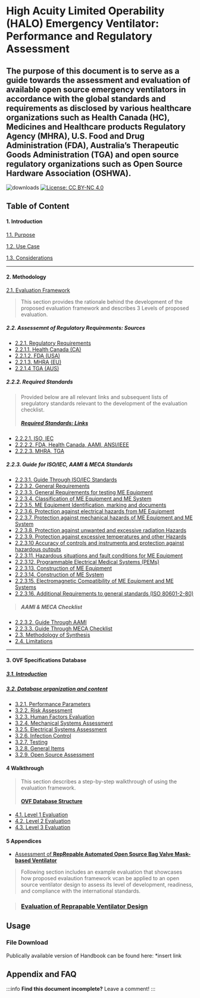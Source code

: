 
High Acuity Limited Operability (HALO) Emergency Ventilator: Performance and Regulatory Assessment 
===
## The purpose of this document is to serve as a guide towards the assessment and evaluation of available open source emergency ventilators in accordance with the global standards and requirements as disclosed by various healthcare organizations such as Health Canada (HC), Medicines and Healthcare products Regulatory Agency (MHRA), U.S. Food and Drug Administration (FDA), Australia’s Therapeutic Goods Administration (TGA) and open source regulatory organizations such as Open Source Hardware Association (OSHWA).


![downloads](https://img.shields.io/github/downloads/atom/atom/total.svg)
[![License: CC BY-NC 4.0](https://licensebuttons.net/l/by-nc/4.0/80x15.png)](https://creativecommons.org/licenses/by-nc/4.0/)


## Table of Content

#### 1. Introduction	
[1.1. Purpose](Introduction/Purpose.md)

[1.2. Use Case](Introduction/Use_Case.md)	

[1.3. Considerations](Introduction/Considerations.md)


---

#### 2. Methodology	
[2.1. Evaluation Framework ](Methodology/Evaluation_Framework.md)

>This section provides the rationale behind the development of the proposed evaluation framework and describes 3 Levels of proposed evaluation. 
  
##### 2.2. Assessemnt of Regulatory Requirements: Sources
- [2.2.1. Regulatory Requirements](Methodology/Regulatory_Requirements.md)
- [2.2.1.1. Health Canada (CA)](Methodology/Health_Canada.md)
- [2.2.1.2. FDA (USA)](Methodology/FDA.md)
- [2.2.1.3. MHRA (EU)](Methodology/MHRA.md)
- [2.2.1.4 TGA (AUS)](Methodology/TGA.md)

##### 2.2.2. Required Standards

> Provided below are all relevant links and subsequent lists of sregulatory standards relevant to the development of the evaluation checklist.
> ##### [Required Standards: Links](Methodology/Required_Standards_Links.md)
- [2.2.2.1. ISO, IEC](Methodology/ISO_IEC.md)
- [2.2.2.2. FDA, Health Canada, AAMI, ANSI/IEEE](Methodology/FDA_Health_Canada_AAMI_ANSI_IEEE.md)
- [2.2.2.3. MHRA, TGA](Methodology/MHRA_TGA.md)

##### 2.2.3. Guide for ISO/IEC, AAMI & MECA Standards
- [2.2.3.1. Guide Through ISO/IEC Standards](Methodology/Guide/Guide_Through_ISO_IEC_Standards.md)
- [2.2.3.2. General Requirements](Methodology/Guide/General_Requirements.md)
- [2.2.3.3. General Requirements for testing ME Equipment](Methodology/Guide/General_Requirements_for_testing_ME_Equipment.md)
- [2.2.3.4. Classification of ME Equipment and ME System](Methodology/Guide/Classification_of_ME_Equipment_and_ME_System.md)
- [2.2.3.5. ME Equipment Identification, marking and documents](Methodology/Guide/ME_Equipment_Indentification_marking_and_documents.md)
- [2.2.3.6. Protection against electrical hazards from ME Equipment](Methodology/Guide/Protection_against_electrical_hazards_from_ME_Equipment.md)
- [2.2.3.7. Protection against mechanical hazards of ME Equipment and ME System](Methodology/Guide/Protection_against_mechanical_hazards_of_ME_Equipment_and_ME_System.md)
- [2.2.3.8. Protection against unwanted and excessive radiation Hazards	](Methodology/Guide/Protection_against_unwanted_and_excessive_radiation_Hazards.md)
- [2.2.3.9. Protection against excessive temperatures and other Hazards	](Methodology/Guide/Protection_against_excessive_temperatures_and_other_Hazards.md)
- [2.2.3.10 Accuracy of controls and instruments and protection against hazardous outputs	](Methodology/Guide/Accuracy_of_controls_and_instruments_and_protection_against_hazardous_outputs.md)
- [2.2.3.11. Hazardous situations and fault conditions for ME Equipment](Methodology/Guide/Hazardous_situations_and_fault_conditions_for_ME_Equipment.md)	
- [2.2.3.12. Programmable Electrical Medical Systems (PEMs)](Methodology/Guide/Programmable_Electrical_Medical_Systems.md)	
- [2.2.3.13. Construction of ME Equipment	](Methodology/Guide/Construction_of_ME_Equipment.md)
- [2.2.3.14. Construction of ME System](Methodology/Guide/Construction_of_ME_Equipment.md)
- [2.2.3.15. Electromagnetic Compatibility of ME Equipment and ME Systems](Methodology/Guide/Electromagnetic_Compatibility_of_ME_Equipment_and_ME_Systems.md)	
- [2.2.3.16. Additional Requirements to general standards (ISO 80601-2-80)](Methodology/Guide/Additional_Requirements_to_General_Standards.md)

> ##### AAMI & MECA Checklist
- [2.2.3.2. Guide Through AAMI](Methodology/Checklists/Guide_Through_AAMI.md)
- [2.2.3.3. Guide Through MECA Checklist](Methodology/Checklists/Guide_Through_MECA_Checklist.md)
- [2.3. Methodology of Synthesis	](Methodology/Methodology_of_Synthesis.md)
- [2.4.  Limitations](Methodlogy/Limitations.md)	

---



#### 3.  OVF Specifications Database
##### [3.1.  Introduction ](https://hackmd.io/I4Iakq84RSuN3u6gznZPxg?both)		
##### [3.2. Database organization and content](https://hackmd.io/WdB4Uit-RmekGK3lbVyBAQ?both)
- [3.2.1. Performance Parameters	](https://hackmd.io/ZCIi4ZDfTuSuPvHGb7aDgw?both)
- [3.2.2. Risk Assessment](https://hackmd.io/I_Ga1kjfTz6vLSFQu0sFww?both)	
- [3.2.3. Human Factors Evaluation](https://hackmd.io/2i64ZZHwRXK1w7YLzn4Jsw?both)	
- [3.2.4. Mechanical Systems Assessment](https://hackmd.io/RVIyDQweRU2ZQICMaHh9Sw?both)
- [3.2.5. Electrical Systems Assessment](https://hackmd.io/9XONKiWKSP6Z0qoYR9lTbw?both) 
- [3.2.6. Infection Control](https://hackmd.io/6G72Ay5UQIOL3m89kqcf8A?both) 
- [3.2.7. Testing](https://hackmd.io/Ck55g0NMShyQ4qs2y-X6gA?both) 
- [3.2.8. General Items](https://hackmd.io/LO3vCGcFTECcKRiSz7Ic3w?both) 
- [3.2.9. Open Source Assessment](https://hackmd.io/zTqCdas2TRiuAU2Pq27q7A?both) 

#### 4 Walkthrough
> This section describes a step-by-step walkthrough of using the evaluation framework.
> #### [OVF Database Structure](https://hackmd.io/rVuMZwrjRyuTSJY652o3Dw?both)
- [4.1. Level 1 Evaluation](/mBOmSmCFQGOpj55bQqmTHA)
- [4.2. Level 2 Evaluation](/7d1yk-6UR5yIUlGZACV7fQ)
- [4.3. Level 3 Evaluation](/naIgEDJLQw242PvJ36nKYA)

#### 5 Appendices 

- [Assessment of **RepRepable Automated Open Source Bag Valve Mask-based Ventilator**](https://hackmd.io/B7lCqHVFTjyyT7X4T4BOHg?both)
> Following section includes an example evaluation that showcases how proposed evalaution framework vcan be applied to an open source ventilator design to assess its level of development, readiness, and compliance with the international standards.

> ### [**Evaluation of Reprapable Ventilator Design**](https://docs.google.com/spreadsheets/d/1Sm4jFiruWwtPTFmreUmV_ouC7RH_kJslhLav-8cOgDM/edit?usp=drive_web&ouid=110063970478845364701)





Usage
---


### File Download 

Publically available version of Handbook can be found here: *insert link


## Appendix and FAQ

:::info
**Find this document incomplete?** Leave a comment!
:::




